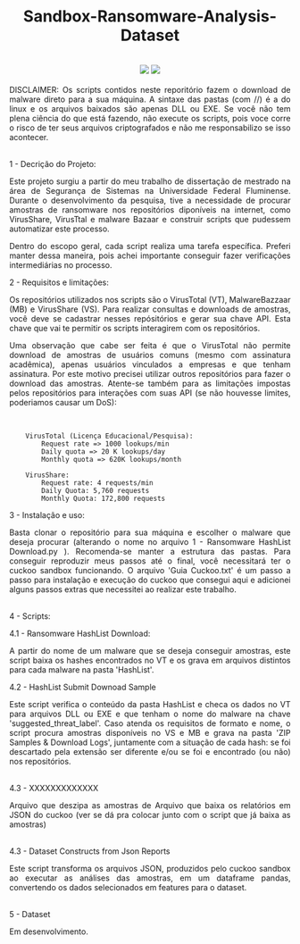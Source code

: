 <h1 align="center"> Sandbox-Ransomware-Analysis-Dataset </h1>

<br>

<div align="center">
<img src="http://img.shields.io/static/v1?label=STATUS&message=EM%20DESENVOLVIMENTO&color=GREEN&style=for-the-badge"/>
<img src="http://img.shields.io/static/v1?label=LANGUAGE&message=PYTHON3&color=YELLOW&style=for-the-badge"/>
</div>

<br>

<div align="justify">
DISCLAIMER: Os scripts contidos neste reporitório fazem o download de malware direto para a sua máquina. A sintaxe das pastas (com //) é a do linux e os arquivos baixados são apenas DLL ou EXE.
Se você não tem plena ciência do que está fazendo, não execute os scripts, pois voce corre o risco de ter seus arquivos criptografados e não me responsabilizo se isso acontecer.
</div><br>

1 - Decrição do Projeto:

<div align="justify">
Este projeto surgiu a partir do meu trabalho de dissertação de mestrado na área de Segurança de Sistemas na Universidade Federal Fluminense.
Durante o desenvolvimento da pesquisa, tive a necessidade de procurar amostras de ransomware nos repositórios diponíveis na internet, como VirusShare, VirusTtal e malware Bazaar e construir scripts que pudessem automatizar este processo.

Dentro do escopo geral, cada script realiza uma tarefa específica. Preferi manter dessa maneira, pois achei importante conseguir fazer verificações intermediárias no processo.
</div>

2 - Requisitos e limitações:

<div align="justify">
Os repositórios utilizados nos scripts são o VirusTotal (VT), MalwareBazzaar (MB) e VirusShare (VS). Para realizar consultas e downloads de amostras, você deve se cadastrar nesses repósitórios e gerar sua chave API. Esta chave que vai te permitir os scripts interagirem com os repositórios. 

Uma observação que cabe ser feita é que o VirusTotal não permite download de amostras de usuários comuns (mesmo com assinatura acadêmica), apenas usuários vinculados a empresas e que tenham assinatura. Por este motivo precisei utilizar outros repositórios para fazer o download das amostras.
Atente-se também para as limitações impostas pelos repositórios para interações com suas API (se não houvesse limites, poderiamos causar um DoS):
</div><br>
        
        VirusTotal (Licença Educacional/Pesquisa):
            Request rate => 1000 lookups/min
            Daily quota => 20 K lookups/day
            Monthly quota => 620K lookups/month 

        VirusShare:
            Request rate: 4 requests/min
            Daily Quota: 5,760 requests
            Monthly Quota: 172,800 requests        
    
3 - Instalação e uso:
    
<div align="justify">
Basta clonar o repositório para sua máquina e escolher o malware que deseja procurar (alterando o nome no arquivo 1 - Ransomware HashList Download.py ).
Recomenda-se manter a estrutura das pastas.  
Para conseguir reproduzir meus passos até o final, você necessitará ter o cuckoo sandbox funcionando. O arquivo 'Guia Cuckoo.txt' é um passo a passo para instalação e execução do cuckoo que consegui aqui e  adicionei alguns passos extras que necessitei ao realizar este trabalho.
</div><br>       
        
4 - Scripts:

4.1 - Ransomware HashList Download:

<div align="justify">
A partir do nome de um malware que se deseja conseguir amostras, este script baixa os hashes  encontrados no VT e os grava em arquivos distintos para cada malware na pasta 'HashList'.    
</div>


4.2 - HashList Submit Downoad Sample

<div align="justify">
Este script verifica o conteúdo da pasta HashList e checa os dados no VT para arquivos DLL ou EXE e que tenham o nome do malware na chave 'suggested_threat_label'. Caso atenda os requisitos de formato e  nome, o script procura amostras disponíveis no VS e MB e grava na pasta 'ZIP Samples & Download Logs',  juntamente com a situação de cada hash: se foi descartado pela extensão ser diferente e/ou se foi e encontrado (ou não) nos repositórios.
</div><br>
        

4.3 - XXXXXXXXXXXXX

<div align="justify">
Arquivo que deszipa as amostras de
Arquivo que baixa os relatórios em JSON do cuckoo (ver se dá pra colocar junto com o script que já baixa as amostras)
</div><br>
        
4.3 -   Dataset Constructs from Json Reports

<div align="justify">
Este script transforma os arquivos JSON, produzidos pelo cuckoo sandbox ao executar as análises das amostras, em um dataframe pandas, convertendo os dados selecionados em features para o dataset. 
</div><br>

5 - Dataset
 
<div align="justify">
Em desenvolvimento.
</div><br>
